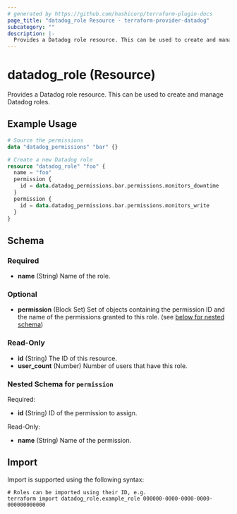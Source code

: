```yaml
---
# generated by https://github.com/hashicorp/terraform-plugin-docs
page_title: "datadog_role Resource - terraform-provider-datadog"
subcategory: ""
description: |-
  Provides a Datadog role resource. This can be used to create and manage Datadog roles.
---
```


# datadog_role (Resource)

Provides a Datadog role resource. This can be used to create and manage Datadog roles.

## Example Usage

```terraform
# Source the permissions
data "datadog_permissions" "bar" {}

# Create a new Datadog role
resource "datadog_role" "foo" {
  name = "foo"
  permission {
    id = data.datadog_permissions.bar.permissions.monitors_downtime
  }
  permission {
    id = data.datadog_permissions.bar.permissions.monitors_write
  }
}
```

<!-- schema generated by tfplugindocs -->
## Schema

### Required

- **name** (String) Name of the role.

### Optional

- **permission** (Block Set) Set of objects containing the permission ID and the name of the permissions granted to this role. (see [below for nested schema](#nestedblock--permission))

### Read-Only

- **id** (String) The ID of this resource.
- **user_count** (Number) Number of users that have this role.

<a id="nestedblock--permission"></a>
### Nested Schema for `permission`

Required:

- **id** (String) ID of the permission to assign.

Read-Only:

- **name** (String) Name of the permission.

## Import

Import is supported using the following syntax:

```shell
# Roles can be imported using their ID, e.g.
terraform import datadog_role.example_role 000000-0000-0000-0000-000000000000
```
